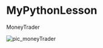 # MyPythonLesson
MoneyTrader

![pic_moneyTrader](https://user-images.githubusercontent.com/100275157/156181698-0acb21cf-0d74-4c81-b889-dc7d7f8e575d.jpg)
